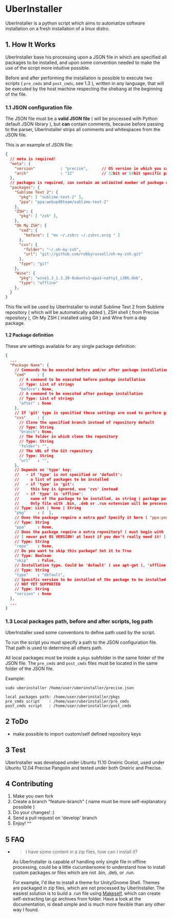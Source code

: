 # UberInstaller

UberInstaller is a python script which aims to automatize software installation on a fresh installation of a linux distro.

## 1. How It Works

UberInstaller base his processing upon a JSON file in which are specified all packages to be installed, and upon some convention needed to make the use of the script more intuitive possible.

Before and after performing the installation is possible to execute two scripts ( `pre_cmds` and `post_cmds`, see 1.3 ), written in any language, that will be executed by the host machine respecting the shebang at the beginning of the file.

### 1.1 JSON configuration file

The JSON file must be a **valid JSON file** ( will be processed with Python default JSON library ), but **can** contain comments, because before passing to the parser, UberInstaller strips all comments and whitespaces from the JSON file.

This is an example of JSON file:

```json
{
  // meta is required!
  "meta": {
    "version"           : "precise",      // OS version in which you can find all the specified packages/repository
    "arch"              : "32"            // 32bit or 64bit specific package file
  },
  // packages is required, can contain an unlimited number of package definition
  "packages": {
    "Sublime Text 2": {
      "pkg": [ "sublime-text-2" ],
      "ppa": "ppa:webupd8team/sublime-text-2"
    },
    "ZSH": {
      "pkg": [ "zsh" ],
    },
    "Oh My ZSH": {
      "cmd": {
        "before": [ "mv ~/.zshrc ~/.zshrc.orig " ]
      },
      "cvs": {
        "folder": "~/.oh-my-zsh",
        "url": "git://github.com/robbyrussell/oh-my-zsh.git"
      },
      "type": "git"
    },
    "Wine": {
      "pkg": "wine1.3_1.3.28-0ubuntu1~ppa1~natty1_i386.deb",
      "type": "offline"
    },
  }
}
```

This file will be used by UberInstaller to install Sublime Text 2 from Sublime repository ( which will be automatically added ), ZSH shell ( from Precise repository ), Oh My ZSH ( installed using Git ) and Wine from a dep package.

#### 1.2 Package definition

These are settings available for any single package definition:

```json
{
  ...
  "Package Name": {
    // Commands to be executed before and/or after package installation
    "cmd"     : {
      // A command to be executed before package installation
      // Type: List of strings
      "before": None,       
      // A command to be executed after package installation
      // Type: List of strings
      "after" : None        
    },
    // If 'git' type is specified these settings are used to perform git clone
    "cvs"     : {          
      // Clone the specified branch instead of repository default
      // Type: String
      "branch": None,      
      // The folder in which clone the repository
      // Type: String
      "folder": "",      
      // The URL of the Git repository
      // Type: String
      "url"   : "",        
    },
    // Depends on 'type' key:
    //   - if 'type' is not specified or 'default':
    //     a list of packages to be installed
    //   - if 'type' is 'git':
    //     this key is ignored, use 'cvs' instead
    //   - if 'type' is 'offline':
    //     name of the package to be installed, as string ( package path is calculated automatically, see 1.3 )
    //     Only file with .bin, .deb or .run extension will be processed
    // Type: List | None | String
    "pkg"     : [  ],      
    // Does the package require a extra ppa? Specify it here ( "ppa:you-ppa/name" )
    // Type: String
    "ppa"     : None,      
    // Does the package require a extra repository? ( must begin with 'http://' )
    // [ never put OS VERSION! at least if you don't really need it! ]
    // Type: String
    "repo"    : None,      
    // Do you want to skip this package? Set it to True
    // Type: Boolean
    "skip"    : False,     
    // Installation type. Could be 'default' ( use apt-get ), 'offline' ( use a local file ), 'git' ( clone a git repository )
    // Type: String
    "type"    : "default", 
    // Specific version to be installed of the package to be installed
    // NOT YET SUPPORTED
    // Type: String
    "version" : None       
  },
  ...
}
```

### 1.3 Local packages path, before and after scripts, log path

UberInstaller used some conventions to define path used by the script.

To run the script you must specify a path to the JSON configuration file. That path is used to determine all others path.

All local packages must be inside a `pkgs` subfolder in the same folder of the JSON file.
The `pre_cmds` and `post_cmds` files must be located in the same folder of the JSON file.

Example:

    sudo uberinstaller /home/user/uberinstaller/precise.json

    local packages path: /home/user/uberinstaller/pkgs
    pre_cmds script    : /home/user/uberinstaller/pre_cmds
    post_cmds script   : /home/user/uberinstaller/post_cmds

## 2 ToDo

- make possible to import custom/self defined repository keys

## 3 Test

UberInstaller was developed under Ubuntu 11.10 Oneiric Ocelot, used under Ubuntu 12.04 Precise Pangolin and tested under both Oneiric and Precise.

## 4 Contributing

1. Make you own fork
2. Create a branch "feature-branch" ( name must be more self-explanatory possibile )
3. Do your changes! :)
4. Send a pull request on 'develop' branch
5. Enjoy! ^^

## 5 FAQ

* > I have some content in a zip files, how can I install it?

  As UberInstaller is capable of handling only single file in offline processing, could be a little cucumbersome to understand how to install custom packages or files which are not .bin, .deb, or .run.

  For example, I'd like to install a theme for Unity/Gnome Shell. Themes are packaged in zip files, which are not processed by UberInstaller. The easiest solution is to build a .run file using [Makeself](http://megastep.org/makeself/), which can create self-extracting tar.gz archives from folder. Have a look at the documentation, is dead simple and is much more flexible than any other way I found.

